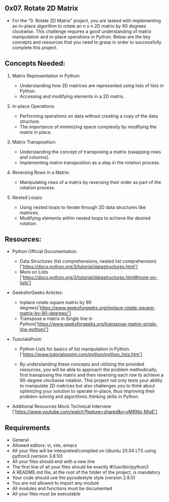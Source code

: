 ## 0x07. Rotate 2D Matrix

- For the “0. Rotate 2D Matrix” project, you are tasked with implementing an in-place algorithm to rotate an n x n 2D matrix by 90 degrees clockwise. This challenge requires a good understanding of matrix manipulation and in-place operations in Python. Below are the key concepts and resources that you need to grasp in order to successfully complete this project.

## Concepts Needed:
1. Matrix Representation in Python:
   - Understanding how 2D matrices are represented using     lists of lists in Python.
    - Accessing and modifying elements in a 2D matrix.

2. In-place Operations:
    - Performing operations on data without creating a copy of the data structure.
    - The importance of minimizing space complexity by modifying the matrix in place.

3. Matrix Transposition:
    - Understanding the concept of transposing a matrix (swapping rows and columns).
    - Implementing matrix transposition as a step in the rotation process.

4. Reversing Rows in a Matrix:
    - Manipulating rows of a matrix by reversing their order as part of the rotation process.

5. Nested Loops:
    - Using nested loops to iterate through 2D data structures like matrices.
    - Modifying elements within nested loops to achieve the desired rotation.

## Resources:
- Python Official Documentation:
    - Data Structures (list comprehensions, nested list comprehension)['https://docs.python.org/3/tutorial/datastructures.html']
    - More on Lists ['https://docs.python.org/3/tutorial/datastructures.html#more-on-lists']

- GeeksforGeeks Articles:
    - Inplace rotate square matrix by 90 degrees['https://www.geeksforgeeks.org/inplace-rotate-square-matrix-by-90-degrees/']
    - Transpose a matrix in Single line in Python['https://www.geeksforgeeks.org/transpose-matrix-single-line-python/']
- TutorialsPoint:
    - Python Lists for basics of list manipulation in Python. ['https://www.tutorialspoint.com/python/python_lists.htm']
    
    - By understanding these concepts and utilizing the provided resources, you will be able to approach the problem methodically, first transposing the matrix and then reversing each row to achieve a 90-degree clockwise rotation. This project not only tests your ability to manipulate 2D matrices but also challenges you to think about optimizing your solution to operate in-place, thus improving their problem-solving and algorithmic thinking skills in Python.

- Additional Resources
Mock Technical Interview ['https://www.youtube.com/watch?feature=shared&v=yM9Xbi-MigE']


## Requirements
- General
- Allowed editors: vi, vim, emacs
- All your files will be interpreted/compiled on Ubuntu 20.04 LTS using python3 (version 3.8.10)
- All your files should end with a new line
- The first line of all your files should be exactly #!/usr/bin/python3
- A README.md file, at the root of the folder of the project, is mandatory
- Your code should use the pycodestyle style (version 2.8.0)
- You are not allowed to import any module
- All modules and functions must be documented
- All your files must be executable